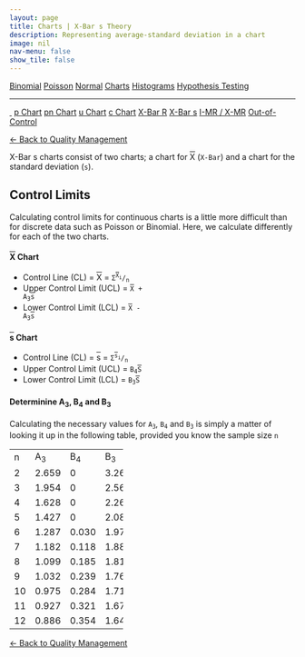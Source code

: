 ```yaml
---
layout: page
title: Charts | X-Bar s Theory
description: Representing average-standard deviation in a chart
image: nil
nav-menu: false
show_tile: false
---
```


<a href="../binomial.html" class="button small">Binomial</a>
<a href="../poisson.html" class="button small">Poisson</a>
<a href="../normal" class="button small">Normal</a>
<a href="./" class="button special small">Charts</a>
<a href="../histograms.html" class="button small">Histograms</a>
<a href="../hypothesis-testing.html" class="button small">Hypothesis Testing</a>

<hr />

<a href="./" style="border-bottom: none;"><i class="icon fa-home">&nbsp;</i></a>
<a href="p.html" class="button small">p Chart</a>
<a href="pn.html" class="button small">pn Chart</a>
<a href="u.html" class="button small">u Chart</a>
<a href="c.html" class="button small">c Chart</a>
<a href="xbar-r.html" class="button small">X-Bar R</a>
<a href="xbar-s.html" class="button special small">X-Bar s</a>
<a href="i-mr_x-mr.html" class="button small">I-MR / X-MR</a>
<a href="out-of-control.html" class="button small">Out-of-Control</a>

<a href="/quality-management">&#x2190; Back to Quality Management</a>

X-Bar s charts consist of two charts; a chart for <span style="text-decoration: overline;">X</span> (<code>X-Bar</code>) and a chart for the standard deviation (<code>s</code>).

## Control Limits

Calculating control limits for continuous charts is a little more difficult than for discrete data such as Poisson or Binomial. Here, we calculate differently for each of the two charts.

#### <span style="text-decoration: overline;">X</span> Chart

* Control Line (CL) = <span style="text-decoration: overline;">X</span> = <code>&Sigma;<sup><span style="text-decoration: overline;">X</span><sub>i</sub></sup>/<sub>n</sub></code>
* Upper Control Limit (UCL) = <code><span style="text-decoration: overline;">X</span> + A<sub>3</sub><span style="text-decoration: overline;">s</span></code>
* Lower Control Limit (LCL) = <code><span style="text-decoration: overline;">X</span> - A<sub>3</sub><span style="text-decoration: overline;">s</span></code>

#### <span style="text-decoration: overline;">s</span> Chart

* Control Line (CL) = <span style="text-decoration: overline;">s</span> = <code>&Sigma;<sup><span style="text-decoration: overline;">s</span><sub>i</sub></sup>/<sub>n</sub></code>
* Upper Control Limit (UCL) = <code>B<sub>4</sub><span style="text-decoration: overline;">S</span></code>
* Lower Control Limit (LCL) = <code>B<sub>3</sub><span style="text-decoration: overline;">S</span></code>

#### Determinine A<sub>3</sub>, B<sub>4</sub> and B<sub>3</sub>

Calculating the necessary values for <code>A<sub>3</sub></code>, <code>B<sub>4</sub></code> and <code>B<sub>3</sub></code> is simply a matter of looking it up in the following table, provided you know the sample size <code>n</code>

<table style="width: 200px;">
  <tr>
    <td>n</td>
    <td>A<sub>3</sub></td>
    <td>B<sub>4</sub></td>
    <td>B<sub>3</sub></td>
  </tr>
  <tr>
    <td>2</td>
    <td>2.659</td>
    <td>0</td>
    <td>3.267</td>
  </tr>
  <tr>
    <td>3</td>
    <td>1.954</td>
    <td>0</td>
    <td>2.568</td>
  </tr>
  <tr>
    <td>4</td>
    <td>1.628</td>
    <td>0</td>
    <td>2.266</td>
  </tr>
  <tr>
    <td>5</td>
    <td>1.427</td>
    <td>0</td>
    <td>2.089</td>
  </tr>
  <tr>
    <td>6</td>
    <td>1.287</td>
    <td>0.030</td>
    <td>1.970</td>
  </tr>
  <tr>
    <td>7</td>
    <td>1.182</td>
    <td>0.118</td>
    <td>1.882</td>
  </tr>
  <tr>
    <td>8</td>
    <td>1.099</td>
    <td>0.185</td>
    <td>1.815</td>
  </tr>
  <tr>
    <td>9</td>
    <td>1.032</td>
    <td>0.239</td>
    <td>1.761</td>
  </tr>
  <tr>
    <td>10</td>
    <td>0.975</td>
    <td>0.284</td>
    <td>1.716</td>
  </tr>
  <tr>
    <td>11</td>
    <td>0.927</td>
    <td>0.321</td>
    <td>1.679</td>
  </tr>
  <tr>
    <td>12</td>
    <td>0.886</td>
    <td>0.354</td>
    <td>1.646</td>
  </tr>
</table>

<a href="/quality-management">&#x2190; Back to Quality Management</a>
